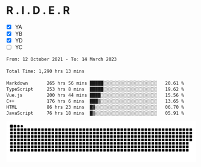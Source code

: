 # R . I . D . E . R

- [x] YA
- [x] YB
- [x] YD
- [ ] YC

<!--START_SECTION:waka-->

```text
From: 12 October 2021 - To: 14 March 2023

Total Time: 1,290 hrs 13 mins

Markdown       265 hrs 56 mins █████░░░░░░░░░░░░░░░░░░░░   20.61 %
TypeScript     253 hrs 8 mins  █████░░░░░░░░░░░░░░░░░░░░   19.62 %
Vue.js         200 hrs 44 mins ████░░░░░░░░░░░░░░░░░░░░░   15.56 %
C++            176 hrs 6 mins  ███▒░░░░░░░░░░░░░░░░░░░░░   13.65 %
HTML           86 hrs 23 mins  █▓░░░░░░░░░░░░░░░░░░░░░░░   06.70 %
JavaScript     76 hrs 18 mins  █▒░░░░░░░░░░░░░░░░░░░░░░░   05.91 %
```

<!--END_SECTION:waka-->

![](https://raw.githubusercontent.com/kok-s0s/kok-s0s/main/assets/github-contribution-grid-snake.svg)
